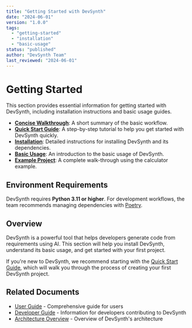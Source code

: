 ```yaml
---
title: "Getting Started with DevSynth"
date: "2024-06-01"
version: "1.0.0"
tags:
  - "getting-started"
  - "installation"
  - "basic-usage"
status: "published"
author: "DevSynth Team"
last_reviewed: "2024-06-01"
---
```


# Getting Started

This section provides essential information for getting started with DevSynth, including installation instructions and basic usage guides.

- **[Concise Walkthrough](concise_walkthrough.md)**: A short summary of the basic workflow.
- **[Quick Start Guide](quick_start_guide.md)**: A step-by-step tutorial to help you get started with DevSynth quickly.
- **[Installation](installation.md)**: Detailed instructions for installing DevSynth and its dependencies.
- **[Basic Usage](basic_usage.md)**: An introduction to the basic usage of DevSynth.
- **[Example Project](example_project.md)**: A complete walk-through using the calculator example.

## Environment Requirements

DevSynth requires **Python 3.11 or higher**. For development workflows, the team recommends managing dependencies with [Poetry](https://python-poetry.org/).

## Overview

DevSynth is a powerful tool that helps developers generate code from requirements using AI. This section will help you install DevSynth, understand its basic usage, and get started with your first project.

If you're new to DevSynth, we recommend starting with the [Quick Start Guide](quick_start_guide.md), which will walk you through the process of creating your first DevSynth project.

## Related Documents

- [User Guide](../user_guides/user_guide.md) - Comprehensive guide for users
- [Developer Guide](../developer_guides/index.md) - Information for developers contributing to DevSynth
- [Architecture Overview](../architecture/overview.md) - Overview of DevSynth's architecture
